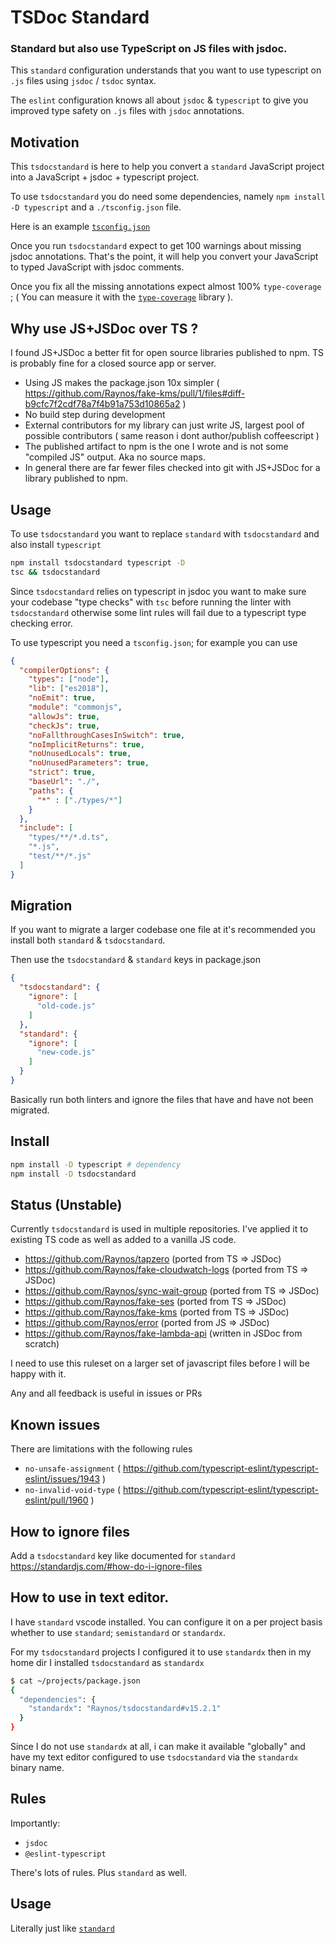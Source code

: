 # TSDoc Standard

### Standard but also use TypeScript on JS files with jsdoc.

This `standard` configuration understands that you want to use
typescript on `.js` files using `jsdoc` / `tsdoc` syntax.

The `eslint` configuration knows all about `jsdoc` & `typescript`
to give you improved type safety on `.js` files with `jsdoc`
annotations.

## Motivation

This `tsdocstandard` is here to help you convert a `standard`
JavaScript project into a JavaScript + jsdoc + typescript project.

To use `tsdocstandard` you do need some dependencies, namely
`npm install -D typescript` and a `./tsconfig.json` file.

Here is an example [`tsconfig.json`](https://github.com/Raynos/tsdocstandard/blob/master/tsconfig.json)

Once you run `tsdocstandard` expect to get 100 warnings about
missing jsdoc annotations. That's the point, it will help you
convert your JavaScript to typed JavaScript with jsdoc comments.

Once you fix all the missing annotations expect almost 100%
`type-coverage` ; ( You can measure it with the
[`type-coverage`](https://github.com/plantain-00/type-coverage)
library ).

## Why use JS+JSDoc over TS ?

I found JS+JSDoc a better fit for open source libraries published to npm. 
TS is probably fine for a closed source app or server.

 - Using JS makes the package.json 10x simpler ( https://github.com/Raynos/fake-kms/pull/1/files#diff-b9cfc7f2cdf78a7f4b91a753d10865a2 )
 - No build step during development
 - External contributors for my library can just write JS, largest pool of possible contributors ( same reason i dont author/publish coffeescript )
 - The published artifact to npm is the one I wrote and is not some "compiled JS" output. Aka no source maps.
 - In general there are far fewer files checked into git with JS+JSDoc for a library published to npm.

## Usage

To use `tsdocstandard` you want to replace `standard` with `tsdocstandard`
and also install `typescript`

```sh
npm install tsdocstandard typescript -D
tsc && tsdocstandard
```

Since `tsdocstandard` relies on typescript in jsdoc you want to
make sure your codebase "type checks" with `tsc` before running
the linter with `tsdocstandard` otherwise some lint rules will
fail due to a typescript type checking error.

To use typescript you need a `tsconfig.json`; for example you can use

```json
{
  "compilerOptions": {
    "types": ["node"],
    "lib": ["es2018"],
    "noEmit": true,
    "module": "commonjs",
    "allowJs": true,
    "checkJs": true,
    "noFallthroughCasesInSwitch": true,
    "noImplicitReturns": true,
    "noUnusedLocals": true,
    "noUnusedParameters": true,
    "strict": true,
    "baseUrl": "./",
    "paths": {
      "*" : ["./types/*"]
    }
  },
  "include": [
    "types/**/*.d.ts",
    "*.js",
    "test/**/*.js"
  ]
}
```

## Migration

If you want to migrate a larger codebase one file at it's
recommended you install both `standard` & `tsdocstandard`.

Then use the `tsdocstandard` & `standard` keys in package.json

```json
{
  "tsdocstandard": {
    "ignore": [
      "old-code.js"
    ]
  },
  "standard": {
    "ignore": [
      "new-code.js"
    ]
  }
}
```

Basically run both linters and ignore the files that have and
have not been migrated.

## Install

```bash
npm install -D typescript # dependency
npm install -D tsdocstandard
```

## Status (Unstable)

Currently `tsdocstandard` is used in multiple repositories. I've
applied it to existing TS code as well as added to a vanilla JS
code.

 - https://github.com/Raynos/tapzero (ported from TS => JSDoc)
 - https://github.com/Raynos/fake-cloudwatch-logs (ported from TS => JSDoc)
 - https://github.com/Raynos/sync-wait-group (ported from TS => JSDoc)
 - https://github.com/Raynos/fake-ses (ported from TS => JSDoc)
 - https://github.com/Raynos/fake-kms (ported from TS => JSDoc)
 - https://github.com/Raynos/error (ported from JS => JSDoc)
 - https://github.com/Raynos/fake-lambda-api (written in JSDoc from scratch)

I need to use this ruleset on a larger set of javascript files
before I will be happy with it.

Any and all feedback is useful in issues or PRs

## Known issues

There are limitations with the following rules

 - `no-unsafe-assignment` ( https://github.com/typescript-eslint/typescript-eslint/issues/1943 )
 - `no-invalid-void-type` ( https://github.com/typescript-eslint/typescript-eslint/pull/1960 )

## How to ignore files

Add a `tsdocstandard` key like documented for `standard`
https://standardjs.com/#how-do-i-ignore-files

## How to use in text editor.

I have `standard` vscode installed. You can configure it on a
per project basis whether to use `standard`; `semistandard` or
`standardx`.

For my `tsdocstandard` projects I configured it to use `standardx`
then in my home dir I installed `tsdocstandard` as `standardx`

```sh
$ cat ~/projects/package.json
{
  "dependencies": {
    "standardx": "Raynos/tsdocstandard#v15.2.1"
  }
}
```

Since I do not use `standardx` at all, i can make it available
"globally" and have my text editor configured to use `tsdocstandard`
via the `standardx` binary name.

## Rules

Importantly:

 - `jsdoc`
 - `@eslint-typescript`

There's lots of rules. Plus `standard` as well.

## Usage

Literally just like [`standard`](http://ghub.io/standard)
